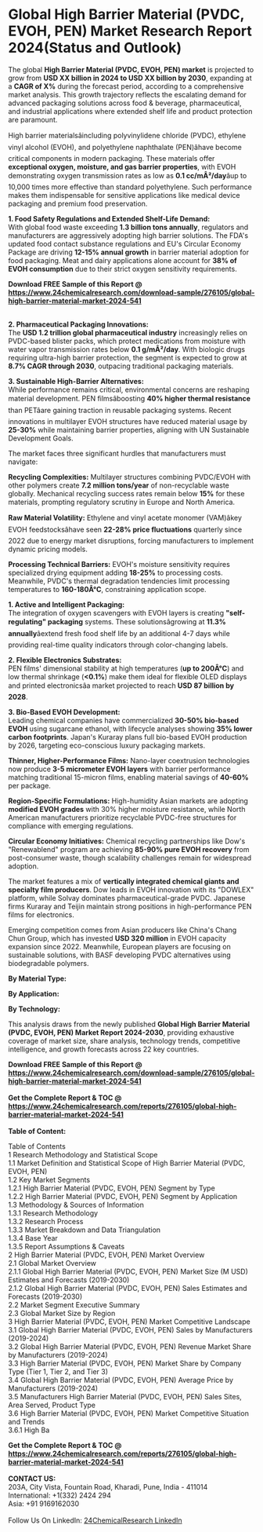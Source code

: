 <h1>Global High Barrier Material (PVDC, EVOH, PEN) Market Research Report 2024(Status and Outlook)</h1><p>The global <strong>High Barrier Material (PVDC, EVOH, PEN) market</strong> is projected to grow from <strong>USD XX billion in 2024 to USD XX billion by 2030</strong>, expanding at a <strong>CAGR of X%</strong> during the forecast period, according to a comprehensive market analysis. This growth trajectory reflects the escalating demand for advanced packaging solutions across food &amp; beverage, pharmaceutical, and industrial applications where extended shelf life and product protection are paramount.</p><p>High barrier materialsâincluding polyvinylidene chloride (PVDC), ethylene vinyl alcohol (EVOH), and polyethylene naphthalate (PEN)âhave become critical components in modern packaging. These materials offer <strong>exceptional oxygen, moisture, and gas barrier properties</strong>, with EVOH demonstrating oxygen transmission rates as low as <strong>0.1 cc/mÂ²/day</strong>âup to 10,000 times more effective than standard polyethylene. Such performance makes them indispensable for sensitive applications like medical device packaging and premium food preservation.</p><p><strong>1. Food Safety Regulations and Extended Shelf-Life Demand:</strong><br>
With global food waste exceeding <strong>1.3 billion tons annually</strong>, regulators and manufacturers are aggressively adopting high barrier solutions. The FDA's updated food contact substance regulations and EU's Circular Economy Package are driving <strong>12-15% annual growth</strong> in barrier material adoption for food packaging. Meat and dairy applications alone account for <strong>38% of EVOH consumption</strong> due to their strict oxygen sensitivity requirements.</p><div><b>Download FREE Sample of this Report @ 
            <a href="https://www.24chemicalresearch.com/download-sample/276105/global-high-barrier-material-market-2024-541">
            https://www.24chemicalresearch.com/download-sample/276105/global-high-barrier-material-market-2024-541</a></b></div><br><p><strong>2. Pharmaceutical Packaging Innovations:</strong><br>
The <strong>USD 1.2 trillion global pharmaceutical industry</strong> increasingly relies on PVDC-based blister packs, which protect medications from moisture with water vapor transmission rates below <strong>0.1 g/mÂ²/day</strong>. With biologic drugs requiring ultra-high barrier protection, the segment is expected to grow at <strong>8.7% CAGR through 2030</strong>, outpacing traditional packaging materials.</p><p><strong>3. Sustainable High-Barrier Alternatives:</strong><br>
While performance remains critical, environmental concerns are reshaping material development. PEN filmsâboosting <strong>40% higher thermal resistance</strong> than PETâare gaining traction in reusable packaging systems. Recent innovations in multilayer EVOH structures have reduced material usage by <strong>25-30%</strong> while maintaining barrier properties, aligning with UN Sustainable Development Goals.</p><p>The market faces three significant hurdles that manufacturers must navigate:</p><p><strong>Recycling Complexities:</strong> Multilayer structures combining PVDC/EVOH with other polymers create <strong>7.2 million tons/year</strong> of non-recyclable waste globally. Mechanical recycling success rates remain below <strong>15%</strong> for these materials, prompting regulatory scrutiny in Europe and North America.</p><p><strong>Raw Material Volatility:</strong> Ethylene and vinyl acetate monomer (VAM)âkey EVOH feedstocksâhave seen <strong>22-28% price fluctuations</strong> quarterly since 2022 due to energy market disruptions, forcing manufacturers to implement dynamic pricing models.</p><p><strong>Processing Technical Barriers:</strong> EVOH's moisture sensitivity requires specialized drying equipment adding <strong>18-25%</strong> to processing costs. Meanwhile, PVDC's thermal degradation tendencies limit processing temperatures to <strong>160-180Â°C</strong>, constraining application scope.</p><p><strong>1. Active and Intelligent Packaging:</strong><br>
The integration of oxygen scavengers with EVOH layers is creating <strong>"self-regulating" packaging</strong> systems. These solutionsâgrowing at <strong>11.3% annually</strong>âextend fresh food shelf life by an additional 4-7 days while providing real-time quality indicators through color-changing labels.</p><p><strong>2. Flexible Electronics Substrates:</strong><br>
PEN films' dimensional stability at high temperatures (<strong>up to 200Â°C</strong>) and low thermal shrinkage (<strong>&lt;0.1%</strong>) make them ideal for flexible OLED displays and printed electronicsâa market projected to reach <strong>USD 87 billion by 2028</strong>.</p><p><strong>3. Bio-Based EVOH Development:</strong><br>
Leading chemical companies have commercialized <strong>30-50% bio-based EVOH</strong> using sugarcane ethanol, with lifecycle analyses showing <strong>35% lower carbon footprints</strong>. Japan's Kuraray plans full bio-based EVOH production by 2026, targeting eco-conscious luxury packaging markets.</p><p><strong>Thinner, Higher-Performance Films:</strong> Nano-layer coextrusion technologies now produce <strong>3-5 micrometer EVOH layers</strong> with barrier performance matching traditional 15-micron films, enabling material savings of <strong>40-60%</strong> per package.</p><p><strong>Region-Specific Formulations:</strong> High-humidity Asian markets are adopting <strong>modified EVOH grades</strong> with 30% higher moisture resistance, while North American manufacturers prioritize recyclable PVDC-free structures for compliance with emerging regulations.</p><p><strong>Circular Economy Initiatives:</strong> Chemical recycling partnerships like Dow's "Renewablend" program are achieving <strong>85-90% pure EVOH recovery</strong> from post-consumer waste, though scalability challenges remain for widespread adoption.</p><p>The market features a mix of <strong>vertically integrated chemical giants and specialty film producers</strong>. Dow leads in EVOH innovation with its "DOWLEX" platform, while Solvay dominates pharmaceutical-grade PVDC. Japanese firms Kuraray and Teijin maintain strong positions in high-performance PEN films for electronics.</p><p>Emerging competition comes from Asian producers like China's Chang Chun Group, which has invested <strong>USD 320 million</strong> in EVOH capacity expansion since 2022. Meanwhile, European players are focusing on sustainable solutions, with BASF developing PVDC alternatives using biodegradable polymers.</p><p><strong>By Material Type:</strong></p><p><strong>By Application:</strong></p><p><strong>By Technology:</strong></p><p>This analysis draws from the newly published <strong>Global High Barrier Material (PVDC, EVOH, PEN) Market Report 2024-2030</strong>, providing exhaustive coverage of market size, share analysis, technology trends, competitive intelligence, and growth forecasts across 22 key countries.</p><div><b>Download FREE Sample of this Report @ 
            <a href="https://www.24chemicalresearch.com/download-sample/276105/global-high-barrier-material-market-2024-541">
            https://www.24chemicalresearch.com/download-sample/276105/global-high-barrier-material-market-2024-541</a></b></div><br><div><b>Get the Complete Report & TOC @ 
            <a href="https://www.24chemicalresearch.com/reports/276105/global-high-barrier-material-market-2024-541">
            https://www.24chemicalresearch.com/reports/276105/global-high-barrier-material-market-2024-541</a></b></div><br>
            <b>Table of Content:</b><p>Table of Contents<br />
1 Research Methodology and Statistical Scope<br />
1.1 Market Definition and Statistical Scope of High Barrier Material (PVDC, EVOH, PEN)<br />
1.2 Key Market Segments<br />
1.2.1 High Barrier Material (PVDC, EVOH, PEN) Segment by Type<br />
1.2.2 High Barrier Material (PVDC, EVOH, PEN) Segment by Application<br />
1.3 Methodology & Sources of Information<br />
1.3.1 Research Methodology<br />
1.3.2 Research Process<br />
1.3.3 Market Breakdown and Data Triangulation<br />
1.3.4 Base Year<br />
1.3.5 Report Assumptions & Caveats<br />
2 High Barrier Material (PVDC, EVOH, PEN) Market Overview<br />
2.1 Global Market Overview<br />
2.1.1 Global High Barrier Material (PVDC, EVOH, PEN) Market Size (M USD) Estimates and Forecasts (2019-2030)<br />
2.1.2 Global High Barrier Material (PVDC, EVOH, PEN) Sales Estimates and Forecasts (2019-2030)<br />
2.2 Market Segment Executive Summary<br />
2.3 Global Market Size by Region<br />
3 High Barrier Material (PVDC, EVOH, PEN) Market Competitive Landscape<br />
3.1 Global High Barrier Material (PVDC, EVOH, PEN) Sales by Manufacturers (2019-2024)<br />
3.2 Global High Barrier Material (PVDC, EVOH, PEN) Revenue Market Share by Manufacturers (2019-2024)<br />
3.3 High Barrier Material (PVDC, EVOH, PEN) Market Share by Company Type (Tier 1, Tier 2, and Tier 3)<br />
3.4 Global High Barrier Material (PVDC, EVOH, PEN) Average Price by Manufacturers (2019-2024)<br />
3.5 Manufacturers High Barrier Material (PVDC, EVOH, PEN) Sales Sites, Area Served, Product Type<br />
3.6 High Barrier Material (PVDC, EVOH, PEN) Market Competitive Situation and Trends<br />
3.6.1 High Ba</p><div><b>Get the Complete Report & TOC @ 
            <a href="https://www.24chemicalresearch.com/reports/276105/global-high-barrier-material-market-2024-541">
            https://www.24chemicalresearch.com/reports/276105/global-high-barrier-material-market-2024-541</a></b></div><br><b>CONTACT US:</b><br>
            203A, City Vista, Fountain Road, Kharadi, Pune, India - 411014<br>
            International: +1(332) 2424 294<br>
            Asia: +91 9169162030 <br><br>
            Follow Us On LinkedIn: <a href="https://www.linkedin.com/company/24chemicalresearch/">24ChemicalResearch LinkedIn</a>